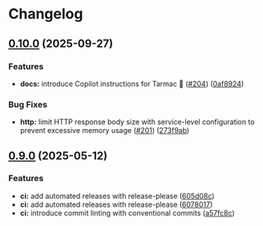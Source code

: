 # Changelog

## [0.10.0](https://github.com/tarmac-project/tarmac/compare/v0.9.0...v0.10.0) (2025-09-27)


### Features

* **docs:** introduce Copilot instructions for Tarmac 🚗 ([#204](https://github.com/tarmac-project/tarmac/issues/204)) ([0af8924](https://github.com/tarmac-project/tarmac/commit/0af8924bc4290d38291cafd69e6637ad08f5eea9))


### Bug Fixes

* **http:** limit HTTP response body size with service-level configuration to prevent excessive memory usage ([#201](https://github.com/tarmac-project/tarmac/issues/201)) ([273f9ab](https://github.com/tarmac-project/tarmac/commit/273f9abed368aeba2924f3c229c537229790a2ab))

## [0.9.0](https://github.com/tarmac-project/tarmac/compare/v0.8.2...v0.9.0) (2025-05-12)


### Features

* **ci:** add automated releases with release-please ([605d08c](https://github.com/tarmac-project/tarmac/commit/605d08cf4e0f930ab7d7e2af0f6f015beae7ea03))
* **ci:** add automated releases with release-please ([6078017](https://github.com/tarmac-project/tarmac/commit/6078017c1e08bf17168218f5dddbe54b43ec361e))
* **ci:** introduce commit linting with conventional commits ([a57fc8c](https://github.com/tarmac-project/tarmac/commit/a57fc8c0e94c350b9094e87e4eec4151e5dd9c02))
